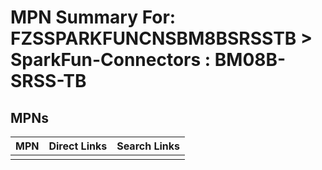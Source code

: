 



# MPN Summary For: FZSSPARKFUNCNSBM8BSRSSTB > SparkFun-Connectors : BM08B-SRSS-TB

## MPNs
  

|MPN|Direct Links|Search Links|
| :--- | :--- | :--- |
||||
